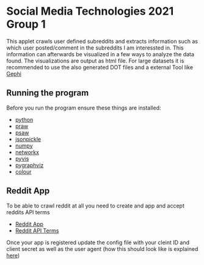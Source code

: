 # Social Media Technologies 2021 Group 1

This applet crawls user defined subreddits and extracts information such as which user posted/comment in the subreddits I am interessted in.
This information can afterwards be visualized in a few ways to analyze the data found.
The visualizations are output as html file.
For large datasets it is recommended to use the also generated DOT files and a external Tool like [Gephi](https://gephi.org/)

## Running the program

Before you run the program ensure these things are installed:

- [python](https://www.python.org/downloads/release/python-395/)
- [praw](https://praw.readthedocs.io/en/latest/)
- [psaw](https://psaw.readthedocs.io/en/latest/)
- [jsonpickle](https://jsonpickle.github.io/)
- [numpy](https://numpy.org/)
- [networkx](https://networkx.org/documentation/stable/index.html)
- [pyvis](https://pyvis.readthedocs.io/en/latest/index.html)
- [pygraphviz](https://pygraphviz.github.io/documentation/stable/install.html)
- [colour](https://pypi.org/project/colour/)

## Reddit App

To be able to crawl reddit at all you need to create and app and accept reddits API terms

- [Reddit App](https://www.reddit.com/prefs/apps)
- [Reddit API Terms](https://docs.google.com/forms/d/e/1FAIpQLSezNdDNK1-P8mspSbmtC2r86Ee9ZRbC66u929cG2GX0T9UMyw/viewform)

Once your app is registered update the config file with your cleint ID and client secret
as well as the user agent (how this should look like is explained [here](https://github.com/reddit-archive/reddit/wiki/API))
